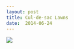 ```yaml
---
layout: post
title: Cul-de-sac Lawns
date:  2014-06-24
---
```


![](https://infinit.io/link/vokoiva/P55VeQX.jpg)